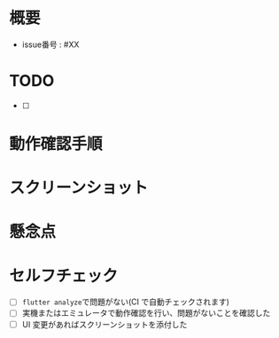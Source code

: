 # 概要

- issue番号 : #XX
<!-- このPRの概要を一言で -->

# TODO

<!-- 実装に係るタスクの進捗状況を記述する -->

- [ ]

# 動作確認手順

<!-- PRの変更を確認する方法を記述する -->

# スクリーンショット

<!-- UIの変更を行った場合に添付する -->

# 懸念点

<!-- 実装に懸念点があれば記載する -->

# セルフチェック

- [ ] `flutter analyze`で問題がない(CI で自動チェックされます)
- [ ] 実機またはエミュレータで動作確認を行い、問題がないことを確認した
- [ ] UI 変更があればスクリーンショットを添付した
